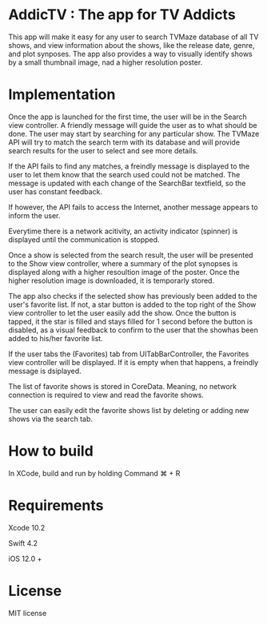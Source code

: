 # AddicTV : The app for TV Addicts

This app will make it easy for any user to search TVMaze database of all TV shows, and view information about the shows, like the release date, genre, and plot synposes. The app also provides a way to visually identify shows by a small thumbnail image, nad a higher resolution poster.


# Implementation

Once the app is launched for the first time, the user will be in the Search view controller. 
A friendly message will guide the user as to what should be done. The user may start by searching for any particular show.
The TVMaze API will try to match the search term with its database and will provide search results for the user to select and see more details. 

If the API fails to find any matches, a freindly message is displayed to the user to let them know that the search used could not be matched. The message is updated with each change of the SearchBar textfield, so the user has constant feedback.

If however, the API fails to access the Internet, another message appears to inform the user.

Everytime there is a network acitivity, an activity indicator (spinner) is displayed until the communication is stopped.

Once a show is selected from the search result, the user will be presented to the Show view controller, where a summary of the plot synopses is displayed along with a higher resoultion image of the poster. Once the higher resolution image is downloaded, it is temporarly stored. 

The app also checks if the selected show has previously been added to the user's favorite list. If not, a star button is added to the top right of the Show view controller to let the user easily add the show. Once the button is tapped, it the star is filled and stays filled for 1 second before the button is disabled, as a visual feedback to confirm to the user that the showhas been added to his/her favorite list.

If the user tabs the (Favorites) tab from UITabBarController, the Favorites view controller will be displayed.
If it is empty when that happens, a freindly message is dsiplayed. 

The list of favorite shows is stored in CoreData. Meaning, no network connection is required to view and read the favorite shows. 

The user can easily edit the favorite shows list by deleting or adding new shows via the search tab.


# How to build

In XCode, build and run by holding Command ⌘ + R

# Requirements

Xcode 10.2

Swift 4.2

iOS 12.0 +

# License

MIT license

